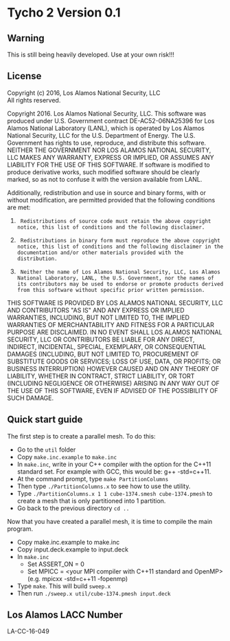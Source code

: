 # Tycho 2 Version 0.1


## Warning
This is still being heavily developed.
Use at your own risk!!!


## License

Copyright (c) 2016, Los Alamos National Security, LLC  
All rights reserved.

Copyright 2016. Los Alamos National Security, LLC. This software was produced under U.S. Government contract DE-AC52-06NA25396 for Los Alamos National Laboratory (LANL), which is operated by Los Alamos National Security, LLC for the U.S. Department of Energy. The U.S. Government has rights to use, reproduce, and distribute this software.  NEITHER THE GOVERNMENT NOR LOS ALAMOS NATIONAL SECURITY, LLC MAKES ANY WARRANTY, EXPRESS OR IMPLIED, OR ASSUMES ANY LIABILITY FOR THE USE OF THIS SOFTWARE.  If software is modified to produce derivative works, such modified software should be clearly marked, so as not to confuse it with the version available from LANL.

Additionally, redistribution and use in source and binary forms, with or without modification, are permitted provided that the following conditions are met:  
1.      Redistributions of source code must retain the above copyright notice, this list of conditions and the following disclaimer.  
2.      Redistributions in binary form must reproduce the above copyright notice, this list of conditions and the following disclaimer in the documentation and/or other materials provided with the distribution.  
3.      Neither the name of Los Alamos National Security, LLC, Los Alamos National Laboratory, LANL, the U.S. Government, nor the names of its contributors may be used to endorse or promote products derived from this software without specific prior written permission.

THIS SOFTWARE IS PROVIDED BY LOS ALAMOS NATIONAL SECURITY, LLC AND CONTRIBUTORS "AS IS" AND ANY EXPRESS OR IMPLIED WARRANTIES, INCLUDING, BUT NOT LIMITED TO, THE IMPLIED WARRANTIES OF MERCHANTABILITY AND FITNESS FOR A PARTICULAR PURPOSE ARE DISCLAIMED. IN NO EVENT SHALL LOS ALAMOS NATIONAL SECURITY, LLC OR CONTRIBUTORS BE LIABLE FOR ANY DIRECT, INDIRECT, INCIDENTAL, SPECIAL, EXEMPLARY, OR CONSEQUENTIAL DAMAGES (INCLUDING, BUT NOT LIMITED TO, PROCUREMENT OF SUBSTITUTE GOODS OR SERVICES; LOSS OF USE, DATA, OR PROFITS; OR BUSINESS INTERRUPTION) HOWEVER CAUSED AND ON ANY THEORY OF LIABILITY, WHETHER IN CONTRACT, STRICT LIABILITY, OR TORT (INCLUDING NEGLIGENCE OR OTHERWISE) ARISING IN ANY WAY OUT OF THE USE OF THIS SOFTWARE, EVEN IF ADVISED OF THE POSSIBILITY OF SUCH DAMAGE.


## Quick start guide

The first step is to create a parallel mesh.
To do this:
- Go to the `util` folder
- Copy `make.inc.example` to `make.inc`
- In `make.inc`, write in your C++ compiler with the option for the C++11 standard set.
For example with GCC, this would be: g++ -std=c++11.
- At the command prompt, type `make PartitionColumns`
- Then type `./PartitionColumns.x` to see how to use the utility.
- Type `./PartitionColumns.x 1 1 cube-1374.smesh cube-1374.pmesh` to create a mesh that is only partitioned into 1 partition.
- Go back to the previous directory `cd ..`

Now that you have created a parallel mesh, it is time to compile the main program.
- Copy make.inc.example to make.inc
- Copy input.deck.example to input.deck
- In `make.inc`
  - Set ASSERT_ON = 0
  - Set MPICC = <your MPI compiler with C++11 standard and OpenMP> (e.g. mpicxx -std=c++11 -fopenmp)
- Type `make`.  This will build `sweep.x`
- Then run `./sweep.x util/cube-1374.pmesh input.deck`


## Los Alamos LACC Number
LA-CC-16-049
